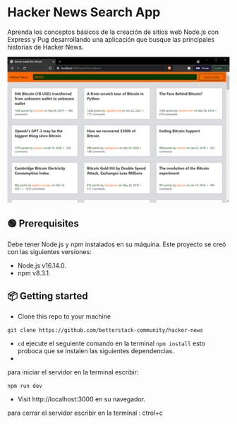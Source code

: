 # Hacker News Search App

Aprenda los conceptos básicos de la creación de sitios web Node.js con Express y Pug desarrollando una aplicación que busque las principales historias de Hacker News.



![Hacker News Search Application](screenshot.png)

## 🟢 Prerequisites

Debe tener Node.js y npm instalados en su máquina. Este proyecto se creó con las siguientes versiones:

- Node.js v16.14.0.
- npm v8.3.1.

## 📦 Getting started

- Clone this repo to your machine

```shell
git clone https://github.com/betterstack-community/hacker-news
```

- `cd` ejecute el seguiente comando en la terminal `npm install` esto proboca que se instalen las siguientes dependencias.
- 
para iniciar el servidor en la terminal escribir:

```shell
npm run dev
```

- Visit http://localhost:3000 en su navegador.

para cerrar el servidor escribir en la terminal :
ctrol+c